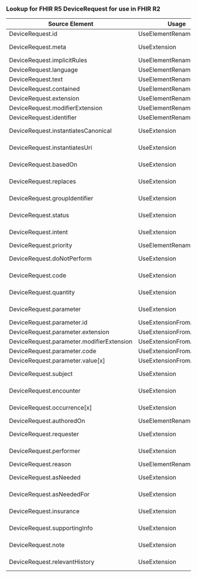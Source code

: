 ### Lookup for FHIR R5 DeviceRequest for use in FHIR R2

| Source Element | Usage | Target |
| -------------- | ----- | ------ |
| DeviceRequest.id | UseElementRenamed | DeviceUseRequest.id |
| DeviceRequest.meta | UseExtension | http://hl7.org/fhir/5.0/StructureDefinition/extension-DeviceRequest.meta |
| DeviceRequest.implicitRules | UseElementRenamed | DeviceUseRequest.implicitRules |
| DeviceRequest.language | UseElementRenamed | DeviceUseRequest.language |
| DeviceRequest.text | UseElementRenamed | DeviceUseRequest.text |
| DeviceRequest.contained | UseElementRenamed | DeviceUseRequest.contained |
| DeviceRequest.extension | UseElementRenamed | DeviceUseRequest.extension |
| DeviceRequest.modifierExtension | UseElementRenamed | DeviceUseRequest.modifierExtension |
| DeviceRequest.identifier | UseElementRenamed | DeviceUseRequest.identifier |
| DeviceRequest.instantiatesCanonical | UseExtension | http://hl7.org/fhir/5.0/StructureDefinition/extension-DeviceRequest.instantiatesCanonical |
| DeviceRequest.instantiatesUri | UseExtension | http://hl7.org/fhir/5.0/StructureDefinition/extension-DeviceRequest.instantiatesUri |
| DeviceRequest.basedOn | UseExtension | http://hl7.org/fhir/5.0/StructureDefinition/extension-DeviceRequest.basedOn |
| DeviceRequest.replaces | UseExtension | http://hl7.org/fhir/5.0/StructureDefinition/extension-DeviceRequest.replaces |
| DeviceRequest.groupIdentifier | UseExtension | http://hl7.org/fhir/5.0/StructureDefinition/extension-DeviceRequest.groupIdentifier |
| DeviceRequest.status | UseExtension | http://hl7.org/fhir/5.0/StructureDefinition/extension-DeviceRequest.status |
| DeviceRequest.intent | UseExtension | http://hl7.org/fhir/5.0/StructureDefinition/extension-DeviceRequest.intent |
| DeviceRequest.priority | UseElementRenamed | DeviceUseRequest.priority |
| DeviceRequest.doNotPerform | UseExtension | http://hl7.org/fhir/5.0/StructureDefinition/extension-DeviceRequest.doNotPerform |
| DeviceRequest.code | UseExtension | http://hl7.org/fhir/5.0/StructureDefinition/extension-DeviceRequest.code |
| DeviceRequest.quantity | UseExtension | http://hl7.org/fhir/5.0/StructureDefinition/extension-DeviceRequest.quantity |
| DeviceRequest.parameter | UseExtension | http://hl7.org/fhir/5.0/StructureDefinition/extension-DeviceRequest.parameter |
| DeviceRequest.parameter.id | UseExtensionFromAncestor | - |
| DeviceRequest.parameter.extension | UseExtensionFromAncestor | - |
| DeviceRequest.parameter.modifierExtension | UseExtensionFromAncestor | - |
| DeviceRequest.parameter.code | UseExtensionFromAncestor | - |
| DeviceRequest.parameter.value[x] | UseExtensionFromAncestor | - |
| DeviceRequest.subject | UseExtension | http://hl7.org/fhir/5.0/StructureDefinition/extension-DeviceRequest.subject |
| DeviceRequest.encounter | UseExtension | http://hl7.org/fhir/5.0/StructureDefinition/extension-DeviceRequest.encounter |
| DeviceRequest.occurrence[x] | UseExtension | http://hl7.org/fhir/5.0/StructureDefinition/extension-DeviceRequest.occurrence |
| DeviceRequest.authoredOn | UseElementRenamed | DeviceUseRequest.recordedOn |
| DeviceRequest.requester | UseExtension | http://hl7.org/fhir/5.0/StructureDefinition/extension-DeviceRequest.requester |
| DeviceRequest.performer | UseExtension | http://hl7.org/fhir/5.0/StructureDefinition/extension-DeviceRequest.performer |
| DeviceRequest.reason | UseElementRenamed | DeviceUseRequest.indication |
| DeviceRequest.asNeeded | UseExtension | http://hl7.org/fhir/5.0/StructureDefinition/extension-DeviceRequest.asNeeded |
| DeviceRequest.asNeededFor | UseExtension | http://hl7.org/fhir/5.0/StructureDefinition/extension-DeviceRequest.asNeededFor |
| DeviceRequest.insurance | UseExtension | http://hl7.org/fhir/5.0/StructureDefinition/extension-DeviceRequest.insurance |
| DeviceRequest.supportingInfo | UseExtension | http://hl7.org/fhir/5.0/StructureDefinition/extension-DeviceRequest.supportingInfo |
| DeviceRequest.note | UseExtension | http://hl7.org/fhir/5.0/StructureDefinition/extension-DeviceRequest.note |
| DeviceRequest.relevantHistory | UseExtension | http://hl7.org/fhir/5.0/StructureDefinition/extension-DeviceRequest.relevantHistory |
